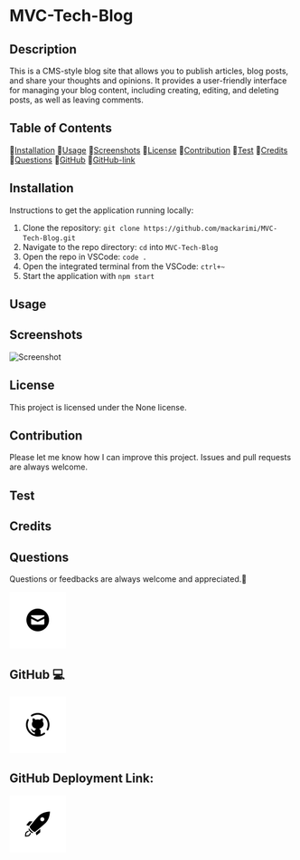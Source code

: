 # MVC-Tech-Blog

## Description

This is a CMS-style blog site that allows you to publish articles, blog posts, and share your thoughts and opinions. It provides a user-friendly interface for managing your blog content, including creating, editing, and deleting posts, as well as leaving comments.

## Table of Contents

💠[Installation](#installation)
💠[Usage](#usage)
💠[Screenshots](#screenshots)
💠[License](#license)
💠[Contribution](#contribution)
💠[Test](#test)
💠[Credits](#credits)
💠[Questions](#questions)
💠[GitHub](#github)
💠[GitHub-link](#Github-link)

## Installation

Instructions to get the application running locally:

1. Clone the repository: `git clone https://github.com/mackarimi/MVC-Tech-Blog.git`
2. Navigate to the repo directory: `cd` into `MVC-Tech-Blog`
3. Open the repo in VSCode: `code .`
4. Open the integrated terminal from the VSCode: `ctrl+~`
5. Start the application with `npm start`

## Usage

## Screenshots

![Screenshot](./assets/images/screenshot.png)

## License

This project is licensed under the None license.

## Contribution

Please let me know how I can improve this project. Issues and pull requests are always welcome.

## Test

## Credits

## Questions

Questions or feedbacks are always welcome and appreciated.💬

[![Email](./assets/icon_images/image.png)](mailto:karimiabdolkarim0@gmail.com)

## GitHub 💻

[![Github](./assets/icon_images/image-1.png)](https://github.com/mackarimi/)

## GitHub Deployment Link:

[![Github-link](./assets/icon_images/image-2.png)](https://mackarimi.github.io/)
